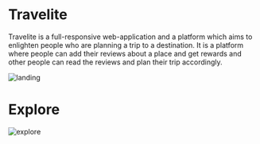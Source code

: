 # Travelite

Travelite is a full-responsive web-application and a platform which aims to enlighten people who are planning a trip to a destination. It is a platform where people can add their reviews about a place and get rewards and other people can read the reviews and plan their trip accordingly.

![landing](https://github.com/Kanak0202/Travelite/assets/95582926/41a13326-93f9-413a-ab73-6368d706e708)

# Explore

![explore](https://github.com/Kanak0202/Travelite/assets/95582926/d43f071d-ef61-42ca-8774-c541a7f0b88c)

